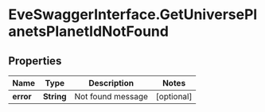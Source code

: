 # EveSwaggerInterface.GetUniversePlanetsPlanetIdNotFound

## Properties
Name | Type | Description | Notes
------------ | ------------- | ------------- | -------------
**error** | **String** | Not found message | [optional] 



